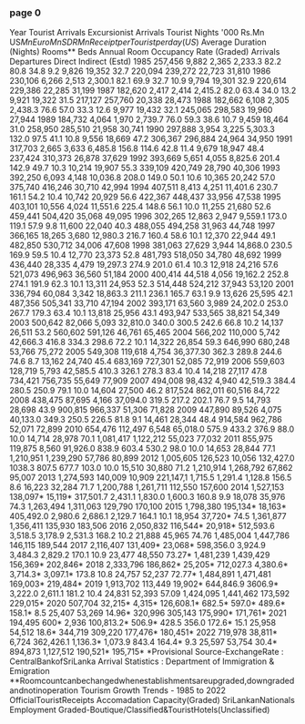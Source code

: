 ### page 0
Year
Tourist 
Arrivals
Excursionist 
Arrivals
Tourist 
Nights 
'000
Rs.Mn
US$Mn
EuroMn
SDRMn
Receiptper 
Touristper 
day(US$)
Average 
Duration 
(Nights)
Rooms**
Beds
Annual 
Room 
Occupancy 
Rate 
(Graded)
Arrivals
Departures
Direct
Indirect 
(Estd)
1985
257,456
9,882
2,365
2,233.3
82.2
80.8
34.8
9.2
9,826
19,352
32.7
220,094
239,272
22,723
31,810
1986
230,106
6,266
2,513
2,300.1
82.1
69.9
32.7
10.9
9,794
19,301
32.9
220,614
229,386
22,285
31,199
1987
182,620
2,417
2,414
2,415.2
82.0
63.4
34.0
13.2
9,921
19,322
31.5
217,127
257,760
20,338
28,473
1988
182,662
6,108
2,305
2,438.3
76.6
57.0
33.3
12.6
9,977
19,432
32.1
245,065
298,583
19,960
27,944
1989
184,732
4,064
1,970
2,739.7
76.0
59.3
38.6
10.7
9,459
18,464
31.0
258,950
285,510
21,958
30,741
1990
297,888
3,954
3,225
5,303.3
132.0
97.5
41.1
10.8
9,556
18,669
47.2
306,367
296,884
24,964
34,950
1991
317,703
2,665
3,633
6,485.8
156.8
114.6
42.8
11.4
9,679
18,947
48.4
237,424
310,373
26,878
37,629
1992
393,669
5,651
4,055
8,825.6
201.4
142.9
49.7
10.3
10,214
19,907
55.3
339,109
420,749
28,790
40,306
1993
392,250
6,093
4,148
10,036.8
208.0
149.0
50.1
10.6
10,365
20,242
57.0
375,740
416,246
30,710
42,994
1994
407,511
8,413
4,251
11,401.6
230.7
161.1
54.2
10.4
10,742
20,929
56.6
422,367
448,437
33,956
47,538
1995
403,101
10,556
4,024
11,551.6
225.4
148.6
56.1
10.0
11,255
21,680
52.6
459,441
504,420
35,068
49,095
1996
302,265
12,863
2,947
9,559.1
173.0
119.1
57.9
9.8
11,600
22,040
40.3
488,055
494,258
31,963
44,748
1997
366,165
18,265
3,680
12,980.3
216.7
160.4
58.6
10.1
12,370
22,944
49.1
482,850
530,712
34,006
47,608
1998
381,063
27,629
3,944
14,868.0
230.5
169.9
59.5
10.4
12,770
23,373
52.8
481,793
518,050
34,780
48,692
1999
436,440
28,335
4,479
19,297.3
274.9
201.0
61.4
10.3
12,918
24,216
57.6
521,073
496,963
36,560
51,184
2000
400,414
44,518
4,056
19,162.2
252.8
274.1
191.9
62.3
10.1
13,311
24,953
52.3
514,448
524,212
37,943
53,120
2001
336,794
60,084
3,342
18,863.3
211.1
236.1
165.7
63.1
9.9
13,626
25,595
42.1
487,356
505,341
33,710
47,194
2002
393,171
63,560
3,989
24,202.0
253.0
267.7
179.3
63.4
10.1
13,818
25,956
43.1
493,947
533,565
38,821
54,349
2003
500,642
82,066
5,093
32,810.0
340.0
300.5
242.6
66.8
10.2
14,137
26,511
53.2
560,602
591,126
46,761
65,465
2004
566,202
110,000
5,742
42,666.3
416.8
334.3
298.6
72.2
10.1
14,322
26,854
59.3
646,990
680,248
53,766
75,272
2005
549,308
119,618
4,754
36,377.30
362.3
289.8
244.6
74.6
8.7
13,162
24,740
45.4
683,169
727,301
52,085
72,919
2006
559,603
128,719
5,793
42,585.5
410.3
326.1
278.3
83.4
10.4
14,218
27,117
47.8
734,421
756,735
55,649
77,909
2007
494,008
98,432
4,940
42,519.3
384.4
280.5
250.9
79.1
10.0
14,604
27,500
46.2
817,524
862,011
60,516
84,722
2008
438,475
87,695
4,166
37,094.0
319.5
217.2
202.1
76.7
9.5
14,793
28,698
43.9
900,815
966,337
51,306
71,828
2009
447,890
89,526
4,075
40,133.0
349.3
250.5
226.5
81.8
9.1
14,461
28,344
48.4
914,584
962,786
52,071
72,899
2010
654,476
112,497
6,548
65,018.0
575.9
433.2
376.9
88.0
10.0
14,714
28,978
70.1
1,081,417
1,122,212
55,023
77,032
2011
855,975
119,875
8,560
91,926.0
838.9
603.4
530.2
98.0
10.0
14,653
28,844
77.1
1,210,951
1,239,290
57,786
80,899
2012
1,005,605
126,523
10,056
132,427.0
1038.3
807.5
677.7
103.0
10.0
15,510
30,880
71.2
1,210,914
1,268,792
67,862
95,007
2013
1,274,593
140,009
10,909
221,147,1
1,715.5
1,291.4
1,128.8
156.5
8.6
16,223
32,284
71.7
1,200,788
1,261,711
112,550
157,600
2014
1,527,153
138,097*
15,119*
317,501.7
2,431.1
1,830.0
1,600.3
160.8
9.9
18,078
35,976
74.3
1,263,494
1,311,063
129,790
170,100
2015
1,798,380
195,134*
18,163*
405,492.0
2,980.6
2,686.1
2,129.7
164.1
10.1
18,954
37,720*
74.5
1,361,877
1,356,411
135,930
183,506
2016
2,050,832
116,544*
20,918*
512,593.6
3,518.5
3,178.9
2,531.3
168.2
10.2
21,888
45,965
74.76
1,485,004
1,447,786
146,115
189,544
2017
2,116,407
131,409*
23,068*
598,356.0
3,924.9
3,484.3
2,829.2
170.1
10.9
23,477
48,550
73.27*
1,481,239
1,439,429
156,369*
202,846*
2018
2,333,796
186,862*
25,205*
712,027.3
4,380.6*
3,714.3*
3,097.1*
173.8
10.8
24,757
52,237
72.77*
1,484,891
1,471,481
169,003*
219,484*
2019
1,913,702
113,449
19,902*
644,846.9
3606.9*
3,222.0
2,611.1
181.2
10.4
24,831
52,393
57.09
1,424,095
1,441,462
173,592
229,015*
2020
507,704
32,215*
4,315*
126,608.1*
682.5*
597.0*
489.6*
158.1*
8.5
25,407
53,269
14.96*
320,996
305,143
175,990*
171,761*
2021
194,495
600*
2,936
100,813.2*
506.9*
428.5
356.0
172.6*
15.1
25,958
54,512
18.6*
344,719
309,220
177,476*
180,451*
2022
719,978
38,811*
6,724
362,426.1
1,136.3*
1,073.9
843.4
164.4*
9.3
25,597
53,754
30.4*
894,873
1,127,512
190,521*
195,715*
*Provisional
Source-ExchangeRate 
:
CentralBankofSriLanka
                 Arrival Statistics 
:
 Department of Immigration & Emigration
**Roomcountcanbechangedwhenestablishmentsareupgraded,downgradedandnotinoperation
Tourism Growth Trends - 1985 to 2022
OfficialTouristReceipts
Accomadation 
Capacity(Graded)
SriLankanNationals
Employment
Graded-Boutique/Classified&TouristHotels(Unclassified)
